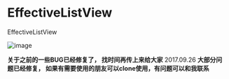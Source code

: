 # EffectiveListView
EffectiveListView

![image](https://github.com/Zhuangdum/EffectiveListView/blob/master/Introduction/ScrollView.gif)



**关于之前的一些BUG已经修复了， 找时间再传上来给大家**
2017.09.26 **大部分问题已经修复， 如果有需要使用的朋友可以clone使用，有问题可以和我联系**
